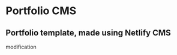 # Portfolio CMS

## Portfolio template, made using Netlify CMS

modification

<!--
This is the modification -->
